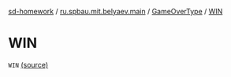 [sd-homework](../../index.md) / [ru.spbau.mit.belyaev.main](../index.md) / [GameOverType](index.md) / [WIN](.)

# WIN

`WIN` [(source)](https://github.com/StasBel/sd-homework/blob/Roguelike/src/main/kotlin/ru/spbau/mit/belyaev/main/GameOverType.kt#L8)